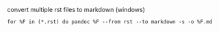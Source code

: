 convert multiple rst files to markdown (windows)
```
for %F in (*.rst) do pandoc %F --from rst --to markdown -s -o %F.md
```
<!--stackedit_data:
eyJoaXN0b3J5IjpbMTAxOTgyMDgxOF19
-->